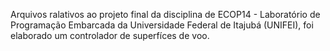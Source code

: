 Arquivos ralativos ao projeto final da disciplina de ECOP14 - Laboratório de Programação Embarcada da Universidade Federal de Itajubá (UNIFEI), foi elaborado um controlador de superfíces de voo.
